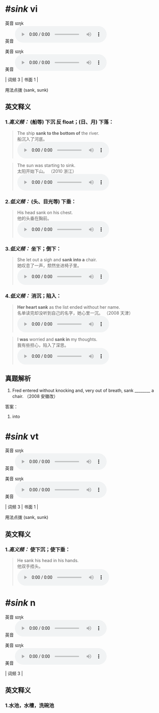 # ***\#sink*** vi
英音 sɪŋk  
英音
<audio src="./media/sink-B.aac" controls="controls"></audio>

美音 sɪŋk  
美音
<audio src="./media/sink.aac" controls="controls"></audio>



| 词频 3 | 书面 1 |  

用法点拨  (sank, sunk)

英文释义
---
### 1.*高义频：* **(船等) 下沉  反 float；(日、月) 下落：**  

 > The ship **sank to the bottom of** the river.  
 > 船沉入了河底。    
<audio src="./media/sink-1.aac" controls="controls"></audio>

 > The sun was starting to sink.  
 > 太阳开始下山。  （2010 浙江）  
<audio src="./media/sink-2.aac" controls="controls"></audio>

### 2.*低义频：* **(头、目光等) 下垂：**  

 > His head sank on his chest.  
 > 他的头垂在胸前。    
<audio src="./media/sink-3.aac" controls="controls"></audio>

### 3.*低义频：* **坐下；倒下：**  

 > She let out a sigh and **sank into a** chair.  
 > 她叹息了一声，颓然坐进椅子里。    
<audio src="./media/She let out a sigh and.aac" controls="controls"></audio>

### 4.*低义频：* **消沉；陷入：**  

 > **Her heart sank** as the list ended without her name.  
 > 名单读完却没听到自己的名字，她心里一沉。  （2008 天津）  
<audio src="./media/sink-4.aac" controls="controls"></audio>

 > I **was** worried and **sank in** my thoughts.  
 > 我有些担心，陷入了深思。    
<audio src="./media/sink-5.aac" controls="controls"></audio>


真题解析
---
1. Fred entered without knocking and, very out of breath, sank ________ a chair.  （2008 安徽改）  

答案：
1. into  

# ***\#sink*** vt
英音 sɪŋk  
英音
<audio src="./media/sink-B.aac" controls="controls"></audio>

美音 sɪŋk  
美音
<audio src="./media/sink.aac" controls="controls"></audio>



| 词频 3 | 书面 1 |  

用法点拨  (sank, sunk)

英文释义
---
### 1.*高义频：* **使下沉；使下垂：**  

 > He sank his head in his hands.  
 > 他双手捂头。    
<audio src="./media/sink-6.aac" controls="controls"></audio>


# ***\#sink*** n
英音 sɪŋk  
英音
<audio src="./media/sink-B.aac" controls="controls"></audio>

美音 sɪŋk  
美音
<audio src="./media/sink.aac" controls="controls"></audio>



| 词频 3 |  

英文释义
---
### 1.**水池，水槽，洗碗池**  


